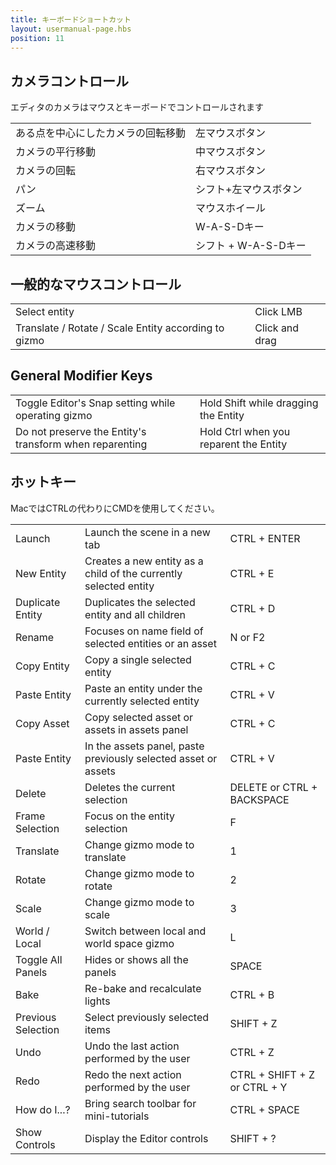 ```yaml
---
title: キーボードショートカット
layout: usermanual-page.hbs
position: 11
---
```


## カメラコントロール

エディタのカメラはマウスとキーボードでコントロールされます

<table class="head-column">
    <tr>
        <td>ある点を中心にしたカメラの回転移動</td><td>左マウスボタン</td>
    </tr>
    <tr>
        <td>カメラの平行移動</td><td>中マウスボタン</td>
    </tr>
    <tr>
        <td>カメラの回転</td><td>右マウスボタン</td>
    </tr>
    <tr>
        <td>パン</td><td>シフト+左マウスボタン</td>
    </tr>
    <tr>
        <td>ズーム</td><td>マウスホイール</td>
    </tr>
    <tr>
        <td>カメラの移動</td><td>W-A-S-Dキー</td>
    </tr>
    <tr>
        <td>カメラの高速移動</td><td>シフト + W-A-S-Dキー</td>
    </tr>
</table>

## 一般的なマウスコントロール

<table class="head-column">
    <tr>
        <td>Select entity</td><td>Click LMB</td>
    </tr>
    <tr>
        <td>Translate / Rotate / Scale Entity according to gizmo</td><td>Click and drag</td>
    </tr>

</table>

## General Modifier Keys

<table class="head-column">
    <tr>
        <td>Toggle Editor's Snap setting while operating gizmo</td><td>Hold Shift while dragging the Entity</td>
    </tr>
    <tr>
        <td>Do not preserve the Entity's transform when reparenting</td><td>Hold Ctrl when you reparent the Entity</td>
    </tr>
</table>

## ホットキー

MacではCTRLの代わりにCMDを使用してください。

<table class="three-column">
    <tr>
        <td>Launch</td><td>Launch the scene in a new tab</td><td>CTRL + ENTER</td>
    </tr>
    <tr>
        <td>New Entity</td><td>Creates a new entity as a child of the currently selected entity</td><td>CTRL + E</td>
    </tr>
    <tr>
        <td>Duplicate Entity</td><td>Duplicates the selected entity and all children</td><td>CTRL + D</td>
    </tr>
    <tr>
        <td>Rename</td><td>Focuses on name field of selected entities or an asset</td><td>N or F2</td>
    </tr>
    <tr>
        <td>Copy Entity</td><td>Copy a single selected entity</td><td>CTRL + C</td>
    </tr>
    <tr>
        <td>Paste Entity</td><td>Paste an entity under the currently selected entity</td><td>CTRL + V</td>
    </tr>
    <tr>
        <td>Copy Asset</td><td>Copy selected asset or assets in assets panel</td><td>CTRL + C</td>
    </tr>
    <tr>
        <td>Paste Entity</td><td>In the assets panel, paste previously selected asset or assets</td><td>CTRL + V</td>
    </tr>
    <tr>
        <td>Delete</td><td>Deletes the current selection</td><td>DELETE or CTRL + BACKSPACE</td>
    </tr>
    <tr>
        <td>Frame Selection</td><td>Focus on the entity selection</td><td>F</td>
    </tr>
    <tr>
        <td>Translate</td><td>Change gizmo mode to translate</td><td>1</td>
    </tr>
    <tr>
        <td>Rotate</td><td>Change gizmo mode to rotate</td><td>2</td>
    </tr>
    <tr>
        <td>Scale</td><td>Change gizmo mode to scale</td><td>3</td>
    </tr>
    <tr>
        <td>World / Local</td><td>Switch between local and world space gizmo</td><td>L</td>
    </tr>
    <tr>
        <td>Toggle All Panels</td><td>Hides or shows all the panels</td><td>SPACE</td>
    </tr>
    <tr>
        <td>Bake</td><td>Re-bake and recalculate lights</td><td>CTRL + B</td>
    </tr>
    <tr>
        <td>Previous Selection</td><td>Select previously selected items</td><td>SHIFT + Z</td>
    </tr>
    <tr>
        <td>Undo</td><td>Undo the last action performed by the user</td><td>CTRL + Z</td>
    </tr>
    <tr>
        <td>Redo</td><td>Redo the next action performed by the user</td><td>CTRL + SHIFT + Z or CTRL + Y</td>
    </tr>
    <tr>
        <td>How do I...?</td><td>Bring search toolbar for mini-tutorials</td><td>CTRL + SPACE</td>
    </tr>
    <tr>
        <td>Show Controls</td><td>Display the Editor controls</td><td>SHIFT + ?</td>
    </tr>
</table>

